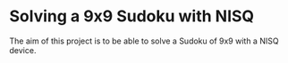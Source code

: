 # Solving a 9x9 Sudoku with NISQ

The aim of this project is to be able to solve a Sudoku of 9x9 with a NISQ device.


